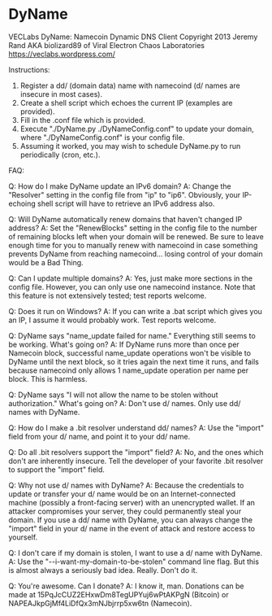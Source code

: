 DyName
======

VECLabs DyName: Namecoin Dynamic DNS Client
Copyright 2013 Jeremy Rand AKA biolizard89 of Viral Electron Chaos Laboratories
https://veclabs.wordpress.com/

Instructions:

1. Register a dd/ (domain data) name with namecoind (d/ names are insecure in most cases).
2. Create a shell script which echoes the current IP (examples are provided).
3. Fill in the .conf file which is provided.
4. Execute "./DyName.py ./DyNameConfig.conf" to update your domain, where "./DyNameConfig.conf" is your config file.
5. Assuming it worked, you may wish to schedule DyName.py to run periodically (cron, etc.).

FAQ:

Q: How do I make DyName update an IPv6 domain?
A: Change the "Resolver" setting in the config file from "ip" to "ip6".  Obviously, your IP-echoing shell script will have to retrieve an IPv6 address also.

Q: Will DyName automatically renew domains that haven't changed IP address?
A: Set the "RenewBlocks" setting in the config file to the number of remaining blocks left when your domain will be renewed.  Be sure to leave enough time for you to manually renew with namecoind in case something prevents DyName from reaching namecoind... losing control of your domain would be a Bad Thing.

Q: Can I update multiple domains?
A: Yes, just make more sections in the config file.  However, you can only use one namecoind instance.  Note that this feature is not extensively tested; test reports welcome.

Q: Does it run on Windows?
A: If you can write a .bat script which gives you an IP, I assume it would probably work.  Test reports welcome.

Q: DyName says "name_update failed for name."  Everything still seems to be working.  What's going on?
A: If DyName runs more than once per Namecoin block, successful name_update operations won't be visible to DyName until the next block, so it tries again the next time it runs, and fails because namecoind only allows 1 name_update operation per name per block.  This is harmless.

Q: DyName says "I will not allow the name to be stolen without authorization."  What's going on?
A: Don't use d/ names.  Only use dd/ names with DyName.

Q: How do I make a .bit resolver understand dd/ names?
A: Use the "import" field from your d/ name, and point it to your dd/ name.

Q: Do all .bit resolvers support the "import" field?
A: No, and the ones which don't are inherently insecure.  Tell the developer of your favorite .bit resolver to support the "import" field.

Q: Why not use d/ names with DyName?
A: Because the credentials to update or transfer your d/ name would be on an Internet-connected machine (possibly a front-facing server) with an unencrypted wallet.  If an attacker compromises your server, they could permanently steal your domain.  If you use a dd/ name with DyName, you can always change the "import" field in your d/ name in the event of attack and restore access to yourself.

Q: I don't care if my domain is stolen, I want to use a d/ name with DyName.
A: Use the "--i-want-my-domain-to-be-stolen" command line flag.  But this is almost always a seriously bad idea.  Really.  Don't do it.

Q: You're awesome.  Can I donate?
A: I know it, man.  Donations can be made at 15PqJcCUZ2EHxwDm8TegUPYuj6wPtAKPgN (Bitcoin) or NAPEAJkpGjMf4LiDfQx3mNJbjrrp5xw6tn (Namecoin).
